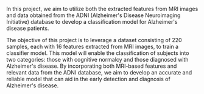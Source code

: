 In this project, we aim to utilize both the extracted features from MRI images and data obtained from 
the ADNI (Alzheimer's Disease Neuroimaging Initiative) database to develop a classification model for Alzheimer's disease patients.

The objective of this project is to leverage a dataset consisting of 220 samples, each with 16 features extracted from MRI images, 
to train a classifier model. This model will enable the classification of subjects into two categories: those with cognitive normalcy
and those diagnosed with Alzheimer's disease. By incorporating both MRI-based features and relevant data from the ADNI database, 
we aim to develop an accurate and reliable model that can aid in the early detection and diagnosis of Alzheimer's disease.

